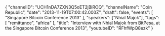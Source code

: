 {
    "channelID": "UCH1nDA7ZXN3Q5oET2jBiROQ",
    "channelName": "Coin Republic",
    "date": "2013-11-19T07:00:42.000Z",
    "draft": false,
    "events": [
        "Singapore Bitcoin Conference 2013"
    ],
    "speakers": ["Nhial Majok"],
    "tags": [
        "remittance",
        "africa"
    ],
    "title": "Interview with Nhial Majok from BitPesa, at the Singapore Bitcoin Conference 2013",
    "youtubeID": "RFhfWpQ8ezk"
}

